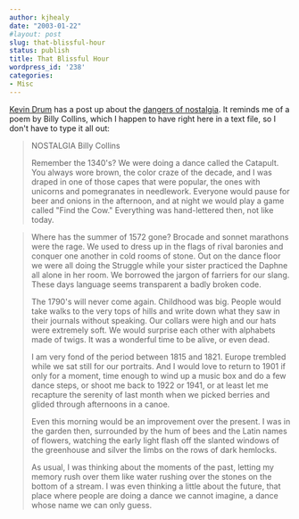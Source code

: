 ```yaml
---
author: kjhealy
date: "2003-01-22"
#layout: post
slug: that-blissful-hour
status: publish
title: That Blissful Hour
wordpress_id: '238'
categories:
- Misc
---
```


[Kevin Drum](http://calpundit.blogspot.com/ "CalPundit") has a post up about the [dangers of nostalgia](http://calpundit.blogspot.com/2003_01_01_calpundit_archive.html#87879199). It reminds me of a poem by Billy Collins, which I happen to have right here in a text file, so I don't have to type it all out:

> NOSTALGIA
>  Billy Collins
>
> Remember the 1340's? We were doing a dance called the Catapult.
>  You always wore brown, the color craze of the decade,
>  and I was draped in one of those capes that were popular,
>  the ones with unicorns and pomegranates in needlework.
>  Everyone would pause for beer and onions in the afternoon,
>  and at night we would play a game called "Find the Cow."
>  Everything was hand-lettered then, not like today.

> Where has the summer of 1572 gone? Brocade and sonnet
>  marathons were the rage. We used to dress up in the flags
>  of rival baronies and conquer one another in cold rooms of stone.
>  Out on the dance floor we were all doing the Struggle
>  while your sister practiced the Daphne all alone in her room.
>  We borrowed the jargon of farriers for our slang.
>  These days language seems transparent a badly broken code.
>
> The 1790's will never come again. Childhood was big.
>  People would take walks to the very tops of hills
>  and write down what they saw in their journals without speaking.
>  Our collars were high and our hats were extremely soft.
>  We would surprise each other with alphabets made of twigs.
>  It was a wonderful time to be alive, or even dead.
>
> I am very fond of the period between 1815 and 1821.
>  Europe trembled while we sat still for our portraits.
>  And I would love to return to 1901 if only for a moment,
>  time enough to wind up a music box and do a few dance steps,
>  or shoot me back to 1922 or 1941, or at least let me
>  recapture the serenity of last month when we picked
>  berries and glided through afternoons in a canoe.
>
> Even this morning would be an improvement over the present.
>  I was in the garden then, surrounded by the hum of bees
>  and the Latin names of flowers, watching the early light
>  flash off the slanted windows of the greenhouse
>  and silver the limbs on the rows of dark hemlocks.
>
> As usual, I was thinking about the moments of the past,
>  letting my memory rush over them like water
>  rushing over the stones on the bottom of a stream.
>  I was even thinking a little about the future, that place
>  where people are doing a dance we cannot imagine,
>  a dance whose name we can only guess.
